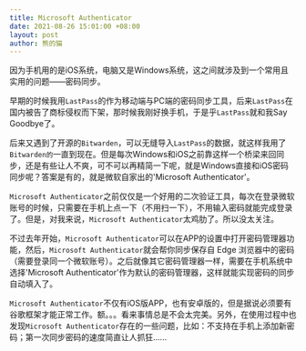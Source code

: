 ```yaml
---
title: Microsoft Authenticator
date: 2021-08-26 15:01:00 +08:00
layout: post
author: 熊的猫
---
```


因为手机用的是iOS系统，电脑又是Windows系统，这之间就涉及到一个常用且实用的问题——密码同步。

早期的时候我用`LastPass`的作为移动端与PC端的密码同步工具，后来`LastPass`在国内被告了商标侵权而下架，那时候我刚好换手机，于是乎`LastPass`就和我Say Goodbye了。

后来又遇到了开源的`Bitwarden`，可以无缝导入`LastPass`的数据，就这样我用了`Bitwarden的`一直到现在。但是每次Windows和iOS之前靠这样一个桥梁来回同步，还是有些让人不爽，可不可以再精简一下呢，就是Windows直接和iOS密码同步呢？答案是有的，就是微软自家出的'Microsoft Authenticator'。

`Microsoft Authenticator`之前仅仅是一个好用的二次验证工具，每次在登录微软账号的时候，只需要在手机上点一下（不用扫一下），不用输入密码就能完成登录了。但是，对我来说，`Microsoft Authenticator`太鸡肋了。所以没太关注。

不过去年开始，`Microsoft Authenticator`可以在APP的设置中打开密码管理器功能，然后，`Microsoft Authenticator`就会帮你同步保存自 Edge 浏览器中的密码（需要登录同一个微软账号）。之后就像其它密码管理器一样，需要在手机系统中选择'Microsoft Authenticator'作为默认的密码管理器，这样就能实现密码的同步自动填入了。

`Microsoft Authenticator`不仅有iOS版APP，也有安卓版的，但是据说必须要有谷歌框架才能正常工作。额。。。看来事情总是不会太完美。另外，在使用过程中也发现`Microsoft Authenticator`存在的一些问题，比如：不支持在手机上添加新密码；第一次同步密码的速度简直让人抓狂……